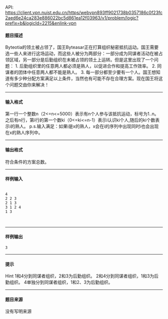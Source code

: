 API: https://client.vpn.nuist.edu.cn/https/webvpn893ff9021738b0357186c0f23fc2aed6e24ca283e886022bc5d861ea12f03963/v1/problem/logic?prefix=b&logicId=2215&enlink-vpn

#### 题目描述

Byteotia的领土被占领了，国王Byteasar正在打算组织秘密抵抗运动。国王需要选一些人来进行这场运动，而这些人被分为两部分：一部分成为同谋者活动在被占领区域，另一部分是后勤组织在未被占领的领土上运转。但是这里出现了一个问题： 1. 后勤组织里的任意两人都必须是熟人，以促进合作和提高工作效率。 2. 同谋者的团体中任意两人都不能是熟人。 3. 每一部分都至少要有一个人。国王想知道有多少种分配方案满足以上条件，当然也有可能不存在合理方案。现在国王将这个问题交由你来解决！

---

#### 输入格式

第一行一个整数n（2<=n<=5000）表示有n个人参与该抵抗运动，标号为1..n。 之后有n行，第i行的第一个数ki（0<=ki<=n-1）表示i认识ki个人,随后的ki个数表示i的熟人。 p.s.输入满足：如果i是x的熟人，x会在i的序列中出现同时i也会出现在x的熟人序列中。

---

#### 输出格式

符合条件的方案总数。

---

#### 样例输入
```
     
4
2 2 3
2 1 3
3 1 2 4
1 3



```

---

#### 样例输出
```
3
```

---

#### 提示

Hint 1和4分到同谋者组织，2和3为后勤组织。 2和4分到同谋者组织，1和3为后勤组织。 4单独分到同谋者组织，1和2、3为后勤组织。

---

#### 题目来源

没有写明来源